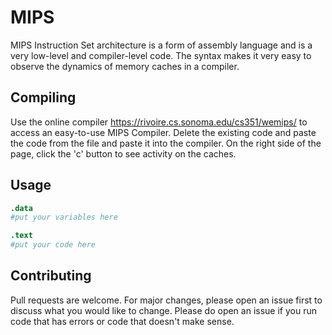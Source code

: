 # MIPS


MIPS Instruction Set architecture is a form of assembly language and is a very low-level and compiler-level code. The syntax makes it very easy to observe the dynamics of memory caches in a compiler.

## Compiling

Use the online compiler https://rivoire.cs.sonoma.edu/cs351/wemips/ to access an easy-to-use MIPS Compiler. Delete the existing code and paste the code from the file and paste it into the compiler. On the right side of the page, click the 'c' button to see activity on the caches.


## Usage

```MIPS
.data
#put your variables here

.text
#put your code here
```

## Contributing
Pull requests are welcome. For major changes, please open an issue first to discuss what you would like to change. Please do open an issue if you run code that has errors or code that doesn't make sense.